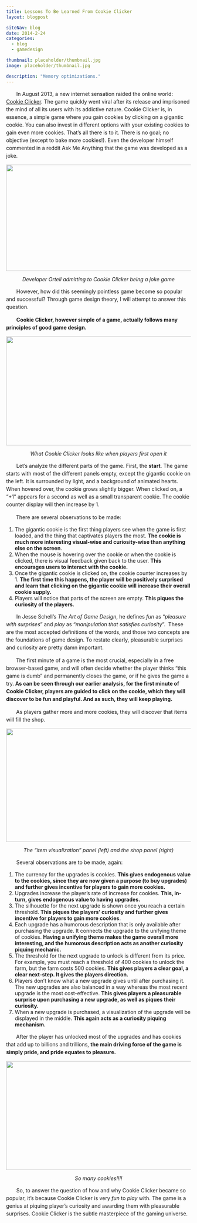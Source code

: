 ```yaml
---
title: Lessons To Be Learned From Cookie Clicker
layout: blogpost

siteNav: blog
date: 2014-2-24
categories:
  - blog
  - gamedesign

thumbnail: placeholder/thumbnail.jpg
image: placeholder/thumbnail.jpg

description: "Memory optimizations."
---
```


<span style="visibility:hidden;">+++</span><span style="line-height:1.5;">In August 2013, a new internet sensation raided the online world: <a title="Cookie Clicker" href="http://orteil.dashnet.org/cookieclicker/" target="_blank">Cookie Clicker</a>. The game quickly went viral after its release and imprisoned the mind of all its users with its addictive nature. </span><span style="line-height:1.5;">Cookie Clicker is, in essence, a simple game where you gain cookies by clicking on a gigantic cookie. You can also invest in different options with your existing cookies to gain even more cookies. That’s all there is to it. There is no goal; no objective (except to bake more cookies!). Even the developer himself commented in a reddit Ask Me Anything that the game was developed as a joke.</span>

<img class="aligncenter" alt="" src="http://i.imgur.com/OCbY18s.png" width="626" height="289" />

<p style="text-align:center;">
  <i>Developer Orteil admitting to Cookie Clicker being a joke game</i>
</p>

<span style="visibility:hidden;">+++</span><span style="line-height:1.5;">However, how did this seemingly pointless game become so popular and successful? Through game design theory, I will attempt to answer this question.</span>

<span style="visibility:hidden;">+++</span>**<span style="line-height:1.5;">Cookie Clicker, however simple of a game, actually follows many principles of good game design.</span>**

<img class="aligncenter" alt="" src="http://i.imgur.com/tMHWkvI.png" width="624" height="296" />

<p style="text-align:center;">
  <i>What Cookie Clicker looks like when players first open it</i>
</p>

<span style="visibility:hidden;">+++</span><span style="line-height:1.5;">Let&#8217;s analyze the different parts of the game. First, the <strong>start</strong>. The game starts with most of the different panels empty, except the gigantic cookie on the left. It is surrounded by light, and a background of animated hearts. When hovered over, the cookie grows slightly bigger. When clicked on, a “+1” appears for a second as well as a small transparent cookie. The cookie counter display will then increase by 1.</span>

<span style="visibility:hidden;">+++</span><span style="line-height:1.5;">There are several observations to be made:</span>

  1. The gigantic cookie is the first thing players see when the game is first loaded, and the thing that captivates players the most. **The cookie is much more interesting visual-wise and curiosity-wise than anything else on the screen**.
  2. When the mouse is hovering over the cookie or when the cookie is clicked, there is visual feedback given back to the user. **This encourages users to interact with the cookie.**
  3. Once the gigantic cookie is clicked on, the cookie counter increases by 1. **The first time this happens, the player will be positively surprised and learn that clicking on the gigantic cookie will increase their overall cookie supply.**
  4. Players will notice that parts of the screen are empty. **This piques the curiosity of the players.**

<span style="visibility:hidden;">+++</span><span style="line-height:1.5;">In Jesse Schell’s <i>The Art of Game Design</i>, he defines <em>fun</em> as “<em>pleasure with surprises</em>” and <em>play</em> as “<em>manipulation that satisfies curiosity</em>”.  These are the most accepted definitions of the words, and those two concepts are the foundations of game design. To restate clearly, pleasurable surprises and curiosity are pretty damn important.</span>

<span style="visibility:hidden;">+++</span><span style="line-height:1.5;">The first minute of a game is the most crucial, especially in a free browser-based game, and will often decide whether the player thinks “this game is dumb” and permanently closes the game, or if he gives the game a try.<strong> As can be seen through our earlier analysis, f</strong><b>or the first minute of Cookie Clicker, players are guided to click on the cookie, which they will discover to be fun and playful. And as such, they will keep playing.</b></span>

<span style="visibility:hidden;">+++</span><span style="line-height:1.5;">As players gather more and more cookies, they will discover that items will fill the shop.</span>

<img class="aligncenter" alt="" src="http://i.imgur.com/l9TYYw4.png" width="624" height="308" />

<p style="text-align:center;">
  <i>The &#8220;item visualization&#8221; panel (left) and the shop panel (right)</i>
</p>

<span style="visibility:hidden;">+++</span><span style="line-height:1.5;">Several observations are to be made, again:</span>

  1. The currency for the upgrades is cookies. **This gives endogenous value to the cookies, since they are now given a purpose (to buy upgrades) and further gives incentive for players to gain more cookies.**
  2. Upgrades increase the player’s rate of increase for cookies. **This, in-turn, gives endogenous value to having upgrades.**
  3. The silhouette for the next upgrade is shown once you reach a certain threshold. **This piques the players’ curiosity and further gives incentive for players to gain more cookies**.
  4. Each upgrade has a humorous description that is only available after purchasing the upgrade. It connects the upgrade to the unifying theme of cookies. **Having a unifying theme makes the game overall more interesting, and the humorous description acts as another curiosity piquing mechanic.**
  5. The threshold for the next upgrade to unlock is different from its price. For example, you must reach a threshold of 400 cookies to unlock the farm, but the farm costs 500 cookies. **This gives players a clear goal, a clear next-step. It gives the players direction.**
  6. Players don’t know what a new upgrade gives until after purchasing it. The new upgrades are also balanced in a way whereas the most recent upgrade is the most cost-effective. **This gives players a pleasurable surprise upon purchasing a new upgrade, as well as piques their curiosity.**
  7. When a new upgrade is purchased, a visualization of the upgrade will be displayed in the middle. **This again acts as a curiosity piquing mechanism.**

<span style="visibility:hidden;">+++</span><span style="line-height:1.5;">After the player has unlocked most of the upgrades and has cookies that add up to billions and trillions, <strong>the main driving force of the game is simply pride, and pride equates to pleasure.</strong></span>

<img class="aligncenter" alt="" src="http://i.imgur.com/x5aYRJX.png" width="624" height="296" />

<p style="text-align:center;">
  <i>So many cookies!!!!</i>
</p>

<span style="visibility:hidden;">+++</span><span style="line-height:1.5;">So, to answer the question of how and why Cookie Clicker became so popular, it’s because Cookie Clicker is very <i>fun</i> to <i>play</i> with. The game is a genius at piquing player’s curiosity and awarding them with pleasurable surprises. Cookie Clicker is the subtle masterpiece of the gaming universe.</span>